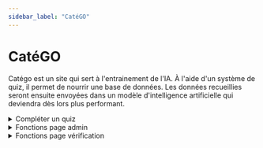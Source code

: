 ```yaml
---
sidebar_label: "CatéGO"
---
```


# CatéGO

Catégo est un site qui sert à l'entrainement de l'IA. À l'aide d'un système de quiz, il permet de nourrir une base de données. Les données recueillies seront ensuite envoyées dans un modèle d'intelligence artificielle qui deviendra dès lors plus performant.

<details>
 <summary>Compléter un quiz</summary>
<details>
 <summary>1. Choisir le quiz</summary>
 
![](\img\catego-home.png)

</details>
<details>
 <summary>2. Répondre aux questions une à une</summary>

![](\img\catego-question.png)

</details>

</details>

<details>
 <summary>Fonctions page admin</summary>

 <details>
 <summary>Gestion des Quiz</summary>

<details>
 <summary>Nouveau Quiz</summary>

    Permet de créer un nouveau Quiz
</details>
<details>
 <summary>Statut</summary>

 Indique si le Quiz est visible depuis la page d'accueil

</details>

<details>
 <summary>Actions</summary>
<details>
 <summary>Icone crayon</summary>

    Mettre à jour des informations à propos du Quiz
</details>
<details>
 <summary>Icon switch</summary>

    Permute le statut du Quiz de Inactif vers Actif et vice versa
</details>
<details>
 <summary>Icon poubelle</summary>

 Supprime le Quiz

</details>
</details>
</details>

<details>
 <summary>Export des Données</summary>

 Il est possible d'extraire les données récoltées vers différents formats
 <details>
 <summary>Filtres</summary>

 Filtre les données reçu en fonction de certains paramètres

 <details>
 <summary>Filtre par Quiz</summary>

 Permet de limiter l'extraction à un Quiz spécifique

</details>

 <details>
 <summary>Filtre par Statut</summary>

 Permet soit d'obtenir toutes les données soit d'obtenir celles validées positivement

</details>

</details>
<details>
 <summary>Formats d'exports</summary>
 <details>
 <summary>JSON</summary>

 Format intéressant si l'on veut utiliser les données dans le cadre d'un projet informatique

</details>
<details>
 <summary>CSV</summary>

Chiffrier universel compatible avec Sheet, Excel, LibreOffice SpreadSheet et bien d'autres.

</details>
<details>
 <summary>XLSX</summary>

Chiffrier Excel

</details>
<details>
 <summary>SQL Database</summary>

Base de donnée brut

</details>

</details>

</details>

<details>
 <summary>Gestion du Contenu</summary>

 Ajouter et supprimer des cartes ou des catégories d'un Quiz.

 <details>
 <summary>Ajouter</summary>

 Ajoute une carte ou catégorie au Quiz.

</details>
<details>
 <summary>Ajouter en masse</summary>
    
    Ajoute plusieurs cartes ou catégories d'un coup. Pour ce faire, il faut que chaque entrée soit sur une ligne.
</details>

</details>

</details>

<details>
 <summary>Fonctions page vérification</summary>
<details>
 <summary>Accépter toutes les réponses</summary>
 
 Envoie toutes les soumissions à l'écran à l'intelligence artificielle pour l'améliorer.

</details>
<details>
 <summary>Rejeter une soumission</summary>
1. Survoler la soumission à supprimer.
2. Lorsqu'on voit un halo rouge se dessiner sur celle-ci, cliquer

</details>

</details>
